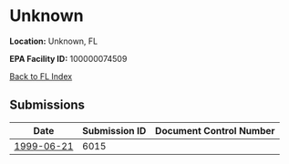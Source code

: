 # Unknown

**Location:** Unknown, FL

**EPA Facility ID:** 100000074509

[Back to FL Index](../../index.md)

## Submissions

| Date | Submission ID | Document Control Number |
|------|--------------|-------------------------|
| [1999-06-21](submissions/6015.md) | 6015 |  |
